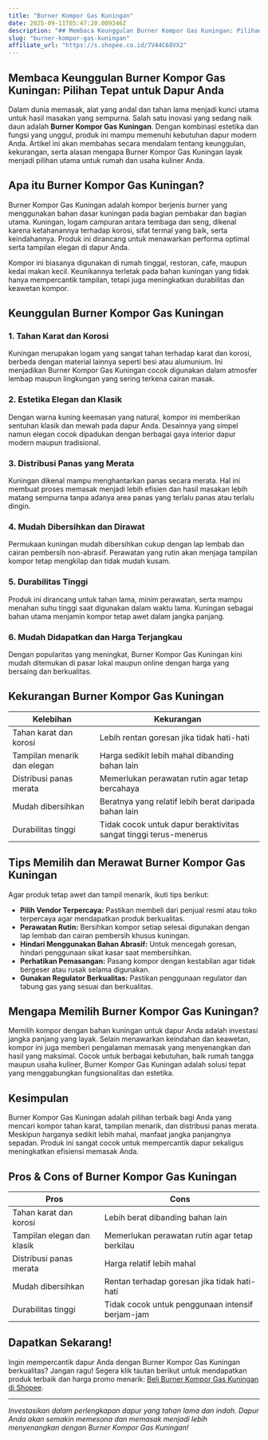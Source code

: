 ```yaml
---
title: "Burner Kompor Gas Kuningan"
date: 2025-09-11T05:47:20.009346Z
description: "## Membaca Keunggulan Burner Kompor Gas Kuningan: Pilihan Tepat untuk Dapur Anda..."
slug: "burner-kompor-gas-kuningan"
affiliate_url: "https://s.shopee.co.id/7V44C68VX2"
---
```

## Membaca Keunggulan Burner Kompor Gas Kuningan: Pilihan Tepat untuk Dapur Anda

Dalam dunia memasak, alat yang andal dan tahan lama menjadi kunci utama untuk hasil masakan yang sempurna. Salah satu inovasi yang sedang naik daun adalah **Burner Kompor Gas Kuningan**. Dengan kombinasi estetika dan fungsi yang unggul, produk ini mampu memenuhi kebutuhan dapur modern Anda. Artikel ini akan membahas secara mendalam tentang keunggulan, kekurangan, serta alasan mengapa Burner Kompor Gas Kuningan layak menjadi pilihan utama untuk rumah dan usaha kuliner Anda.

## Apa itu Burner Kompor Gas Kuningan?

Burner Kompor Gas Kuningan adalah kompor berjenis burner yang menggunakan bahan dasar kuningan pada bagian pembakar dan bagian utama. Kuningan, logam campuran antara tembaga dan seng, dikenal karena ketahanannya terhadap korosi, sifat termal yang baik, serta keindahannya. Produk ini dirancang untuk menawarkan performa optimal serta tampilan elegan di dapur Anda.

Kompor ini biasanya digunakan di rumah tinggal, restoran, cafe, maupun kedai makan kecil. Keunikannya terletak pada bahan kuningan yang tidak hanya mempercantik tampilan, tetapi juga meningkatkan durabilitas dan keawetan kompor.

## Keunggulan Burner Kompor Gas Kuningan

### 1. Tahan Karat dan Korosi

Kuningan merupakan logam yang sangat tahan terhadap karat dan korosi, berbeda dengan material lainnya seperti besi atau alumunium. Ini menjadikan Burner Kompor Gas Kuningan cocok digunakan dalam atmosfer lembap maupun lingkungan yang sering terkena cairan masak.

### 2. Estetika Elegan dan Klasik

Dengan warna kuning keemasan yang natural, kompor ini memberikan sentuhan klasik dan mewah pada dapur Anda. Desainnya yang simpel namun elegan cocok dipadukan dengan berbagai gaya interior dapur modern maupun tradisional.

### 3. Distribusi Panas yang Merata

Kuningan dikenal mampu menghantarkan panas secara merata. Hal ini membuat proses memasak menjadi lebih efisien dan hasil masakan lebih matang sempurna tanpa adanya area panas yang terlalu panas atau terlalu dingin.

### 4. Mudah Dibersihkan dan Dirawat

Permukaan kuningan mudah dibersihkan cukup dengan lap lembab dan cairan pembersih non-abrasif. Perawatan yang rutin akan menjaga tampilan kompor tetap mengkilap dan tidak mudah kusam.

### 5. Durabilitas Tinggi

Produk ini dirancang untuk tahan lama, minim perawatan, serta mampu menahan suhu tinggi saat digunakan dalam waktu lama. Kuningan sebagai bahan utama menjamin kompor tetap awet dalam jangka panjang.

### 6. Mudah Didapatkan dan Harga Terjangkau

Dengan popularitas yang meningkat, Burner Kompor Gas Kuningan kini mudah ditemukan di pasar lokal maupun online dengan harga yang bersaing dan berkualitas.

## Kekurangan Burner Kompor Gas Kuningan

| **Kelebihan** | **Kekurangan** |
|----------------|----------------|
| Tahan karat dan korosi | Lebih rentan goresan jika tidak hati-hati |
| Tampilan menarik dan elegan | Harga sedikit lebih mahal dibanding bahan lain |
| Distribusi panas merata | Memerlukan perawatan rutin agar tetap bercahaya |
| Mudah dibersihkan | Beratnya yang relatif lebih berat daripada bahan lain |
| Durabilitas tinggi | Tidak cocok untuk dapur beraktivitas sangat tinggi terus-menerus |

## Tips Memilih dan Merawat Burner Kompor Gas Kuningan

Agar produk tetap awet dan tampil menarik, ikuti tips berikut:

- **Pilih Vendor Terpercaya:** Pastikan membeli dari penjual resmi atau toko terpercaya agar mendapatkan produk berkualitas.
- **Perawatan Rutin:** Bersihkan kompor setiap selesai digunakan dengan lap lembab dan cairan pembersih khusus kuningan.
- **Hindari Menggunakan Bahan Abrasif:** Untuk mencegah goresan, hindari penggunaan sikat kasar saat membersihkan.
- **Perhatikan Pemasangan:** Pasang kompor dengan kestabilan agar tidak bergeser atau rusak selama digunakan.
- **Gunakan Regulator Berkualitas:** Pastikan penggunaan regulator dan tabung gas yang sesuai dan berkualitas.

## Mengapa Memilih Burner Kompor Gas Kuningan?

Memilih kompor dengan bahan kuningan untuk dapur Anda adalah investasi jangka panjang yang layak. Selain menawarkan keindahan dan keawetan, kompor ini juga memberi pengalaman memasak yang menyenangkan dan hasil yang maksimal. Cocok untuk berbagai kebutuhan, baik rumah tangga maupun usaha kuliner, Burner Kompor Gas Kuningan adalah solusi tepat yang menggabungkan fungsionalitas dan estetika.

## Kesimpulan

Burner Kompor Gas Kuningan adalah pilihan terbaik bagi Anda yang mencari kompor tahan karat, tampilan menarik, dan distribusi panas merata. Meskipun harganya sedikit lebih mahal, manfaat jangka panjangnya sepadan. Produk ini sangat cocok untuk mempercantik dapur sekaligus meningkatkan efisiensi memasak Anda.

## Pros & Cons of Burner Kompor Gas Kuningan

| **Pros** | **Cons** |
|------------------------|--------------------------|
| Tahan karat dan korosi | Lebih berat dibanding bahan lain |
| Tampilan elegan dan klasik | Memerlukan perawatan rutin agar tetap berkilau |
| Distribusi panas merata | Harga relatif lebih mahal |
| Mudah dibersihkan | Rentan terhadap goresan jika tidak hati-hati |
| Durabilitas tinggi | Tidak cocok untuk penggunaan intensif berjam-jam |

## Dapatkan Sekarang!  

Ingin mempercantik dapur Anda dengan Burner Kompor Gas Kuningan berkualitas? Jangan ragu! Segera klik tautan berikut untuk mendapatkan produk terbaik dan harga promo menarik: [Beli Burner Kompor Gas Kuningan di Shopee](https://s.shopee.co.id/7V44C68VX2).

---

*Investasikan dalam perlengkapan dapur yang tahan lama dan indah. Dapur Anda akan semakin memesona dan memasak menjadi lebih menyenangkan dengan Burner Kompor Gas Kuningan!*</free>